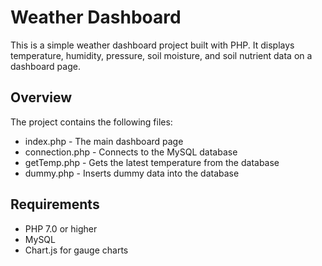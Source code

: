 # Weather Dashboard

This is a simple weather dashboard project built with PHP. It displays temperature, humidity, pressure, soil moisture, and soil nutrient data on a dashboard page.

## Overview

The project contains the following files:

- index.php - The main dashboard page
- connection.php - Connects to the MySQL database
- getTemp.php - Gets the latest temperature from the database
- dummy.php - Inserts dummy data into the database

## Requirements

- PHP 7.0 or higher
- MySQL
- Chart.js for gauge charts
